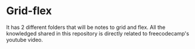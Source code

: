 # Grid-flex
It has 2 different folders that will be notes to grid and flex.
All the knowledged shared in this repository is directly related to freecodecamp's youtube video.
